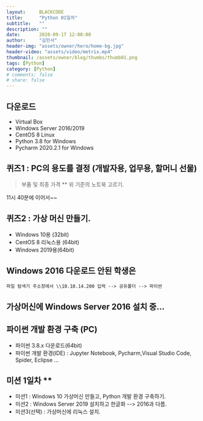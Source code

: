 ```yaml
---
layout:     BLACKCODE
title:      "Python 01일차"
subtitle:   ""
description: ""
date:       2020-09-17 12:00:00
author:     "김민서"
header-img: "assets/owner/hero/home-bg.jpg"
header-video: "assets/video/metrix.mp4"
thumbnail: /assets/owner/blog/thumbs/thumb01.png
tags: [Python]
category: [Python]
# comments: false
# share: false
---
```



## 다운로드

- Virtual Box
- Windows Server 2016/2019
- CentOS 8 Linux
- Python 3.8 for Windows
- Pycharm 2020.2.1 for Windows

## 퀴즈1 : PC의 용도를 결정 (개발자용, 업무용, 할머니 선물)
> 부품 및 최종 가격
** 위 기준의 노트북 고르기.

11시 40분에 이어서~~ 

## 퀴즈2 : 가상 머신 만들기.
- Windows 10용 (32bit)
- CentOS 8 리눅스용 (64bit)
- Windows 2019용(64bit)

## Windows 2016 다운로드 안된 학생은
    파일 탐색기 주소창에서 \\10.10.14.200 입력 --> 공유폴더 --> 파이썬

## 가상머신에 Windows Server 2016 설치 중...

## 파이썬 개발 환경 구축 (PC)
- 파이썬 3.8.x 다운로드(64bit)
- 파이썬 개발 환경(IDE) : Jupyter Notebook, Pycharm,Visual Studio Code, Spider, Eclipse ...

## 미션 1일차 **
- 미션1 : Windows 10 가상머신 만들고, Python 개발 환경 구축하기.
- 미션2 : Windows Server 2019 설치하고 한글화 --> 2016과 다름.
- 미션3(선택) : 가상머신에 리눅스 설치.
